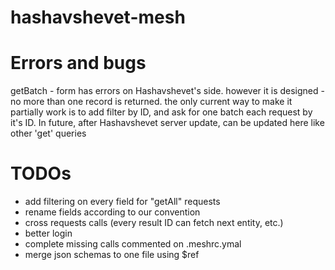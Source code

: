 # hashavshevet-mesh


# Errors and bugs
getBatch - form has errors on Hashavshevet's side. however it is designed - no more than one record is returned. the only current way to make it partially work is to add filter by ID, and ask for one batch each request by it's ID.
In future, after Hashavshevet server update, can be updated here like other 'get' queries

# TODOs
- add filtering on every field for "getAll" requests
- rename fields according to our convention
- cross requests calls (every result ID can fetch next entity, etc.)
- better login
- complete missing calls commented on .meshrc.ymal
- merge json schemas to one file using $ref